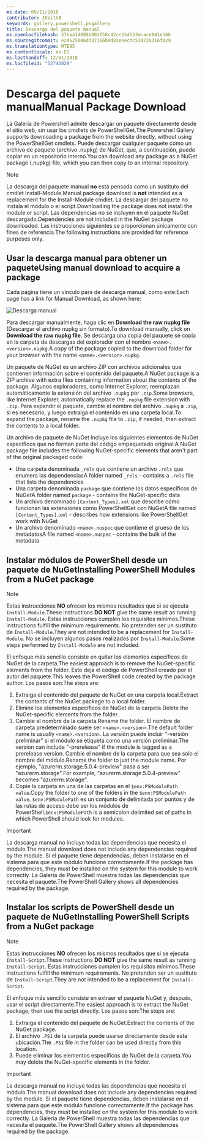 ```yaml
---
ms.date: 09/11/2018
contributor: JKeithB
keywords: gallery,powershell,psgallery
title: Descarga del paquete manual
ms.openlocfilehash: 57baa14089b803f58c42ccb54553ecace841e34b
ms.sourcegitcommit: e24525046dd37166b9d83eeecdc534726316f429
ms.translationtype: MTE95
ms.contentlocale: es-ES
ms.lasthandoff: 12/01/2018
ms.locfileid: "52742829"
---
```

# <a name="manual-package-download"></a><span data-ttu-id="11f87-103">Descarga del paquete manual</span><span class="sxs-lookup"><span data-stu-id="11f87-103">Manual Package Download</span></span>

<span data-ttu-id="11f87-104">La Galería de Powershell admite descargar un paquete directamente desde el sitio web, sin usar los cmdlets de PowerShellGet.</span><span class="sxs-lookup"><span data-stu-id="11f87-104">The Powershell Gallery supports downloading a package from the website directly, without using the PowerShellGet cmdlets.</span></span> <span data-ttu-id="11f87-105">Puede descargar cualquier paquete como un archivo de paquete (archivo .nupkg) de NuGet, que, a continuación, puede copiar en un repositorio interno.</span><span class="sxs-lookup"><span data-stu-id="11f87-105">You can download any package as a NuGet package (.nupkg) file, which you can then copy to an internal repository.</span></span>

> [!NOTE]
> <span data-ttu-id="11f87-106">La descarga del paquete manual **no** está pensada como un sustituto del cmdlet Install-Module.</span><span class="sxs-lookup"><span data-stu-id="11f87-106">Manual package download is **not** intended as a replacement for the Install-Module cmdlet.</span></span>
> <span data-ttu-id="11f87-107">La descargar del paquete no instala el módulo o el script.</span><span class="sxs-lookup"><span data-stu-id="11f87-107">Downloading the package does not install the module or script.</span></span> <span data-ttu-id="11f87-108">Las dependencias no se incluyen en el paquete NuGet descargado.</span><span class="sxs-lookup"><span data-stu-id="11f87-108">Dependencies are not included in the NuGet package downloaded.</span></span> <span data-ttu-id="11f87-109">Las instrucciones siguientes se proporcionan únicamente con fines de referencia.</span><span class="sxs-lookup"><span data-stu-id="11f87-109">The following instructions are provided for reference purposes only.</span></span>

## <a name="using-manual-download-to-acquire-a-package"></a><span data-ttu-id="11f87-110">Usar la descarga manual para obtener un paquete</span><span class="sxs-lookup"><span data-stu-id="11f87-110">Using manual download to acquire a package</span></span>

<span data-ttu-id="11f87-111">Cada página tiene un vínculo para de descarga manual, como este:</span><span class="sxs-lookup"><span data-stu-id="11f87-111">Each page has a link for Manual Download, as shown here:</span></span>

![Descarga manual](../../Images/packagedisplaypagewithpseditions.png)

<span data-ttu-id="11f87-113">Para descargar manualmente, haga clic en **Download the raw nupkg file** (Descargar el archivo nupkg sin formato).</span><span class="sxs-lookup"><span data-stu-id="11f87-113">To download manually, click on **Download the raw nupkg file**.</span></span> <span data-ttu-id="11f87-114">Se descarga una copia del paquete se copia en la carpeta de descargas del explorador con el nombre `<name>.<version>.nupkg`.</span><span class="sxs-lookup"><span data-stu-id="11f87-114">A copy of the package copied to the download folder for your browser with the name `<name>.<version>.nupkg`.</span></span>

<span data-ttu-id="11f87-115">Un paquete de NuGet es un archivo ZIP con archivos adicionales que contienen información sobre el contenido del paquete.</span><span class="sxs-lookup"><span data-stu-id="11f87-115">A NuGet package is a ZIP archive with extra files containing information about the contents of the package.</span></span> <span data-ttu-id="11f87-116">Algunos exploradores, como Internet Explorer, reemplazan automáticamente la extensión del archivo `.nupkg` por `.zip`.</span><span class="sxs-lookup"><span data-stu-id="11f87-116">Some browsers, like Internet Explorer, automatically replace the `.nupkg` file extension with `.zip`.</span></span> <span data-ttu-id="11f87-117">Para expandir el paquete, cambie el nombre del archivo `.nupkg` a `.zip`, si es necesario, y luego extraiga el contenido en una carpeta local.</span><span class="sxs-lookup"><span data-stu-id="11f87-117">To expand the package, rename the `.nupkg` file to `.zip`, if needed, then extract the contents to a local folder.</span></span>

<span data-ttu-id="11f87-118">Un archivo de paquete de NuGet incluye los siguientes elementos de NuGet específicos que no forman parte del código empaquetado original:</span><span class="sxs-lookup"><span data-stu-id="11f87-118">A NuGet package file includes the following NuGet-specific elements that aren't part of the original packaged code:</span></span>

- <span data-ttu-id="11f87-119">Una carpeta denominada `_rels` que contiene un archivo `.rels` que enumera las dependencias</span><span class="sxs-lookup"><span data-stu-id="11f87-119">A folder named `_rels` - contains a `.rels` file that lists the dependencies</span></span>
- <span data-ttu-id="11f87-120">Una carpeta denominada `package` que contiene los datos específicos de NuGet</span><span class="sxs-lookup"><span data-stu-id="11f87-120">A folder named `package` - contains the NuGet-specific data</span></span>
- <span data-ttu-id="11f87-121">Un archivo denominado `[Content_Types].xml` que describe cómo funcionan las extensiones como PowerShellGet con NuGet</span><span class="sxs-lookup"><span data-stu-id="11f87-121">A file named `[Content_Types].xml` - describes how extensions like PowerShellGet work with NuGet</span></span>
- <span data-ttu-id="11f87-122">Un archivo denominado `<name>.nuspec` que contiene el grueso de los metadatos</span><span class="sxs-lookup"><span data-stu-id="11f87-122">A file named `<name>.nuspec` - contains the bulk of the metadata</span></span>

## <a name="installing-powershell-modules-from-a-nuget-package"></a><span data-ttu-id="11f87-123">Instalar módulos de PowerShell desde un paquete de NuGet</span><span class="sxs-lookup"><span data-stu-id="11f87-123">Installing PowerShell Modules from a NuGet package</span></span>

> [!NOTE]
> <span data-ttu-id="11f87-124">Estas instrucciones **NO** ofrecen los mismos resultados que si se ejecuta `Install-Module`.</span><span class="sxs-lookup"><span data-stu-id="11f87-124">These instructions **DO NOT** give the same result as running `Install-Module`.</span></span> <span data-ttu-id="11f87-125">Estas instrucciones cumplen los requisitos mínimos.</span><span class="sxs-lookup"><span data-stu-id="11f87-125">These instructions fulfill the minimum requirements.</span></span> <span data-ttu-id="11f87-126">No pretenden ser un sustituto de `Install-Module`.</span><span class="sxs-lookup"><span data-stu-id="11f87-126">They are not intended to be a replacement for `Install-Module`.</span></span> <span data-ttu-id="11f87-127">No se incluyen algunos pasos realizados por `Install-Module`.</span><span class="sxs-lookup"><span data-stu-id="11f87-127">Some steps performed by `Install-Module` are not included.</span></span>

<span data-ttu-id="11f87-128">El enfoque más sencillo consiste en quitar los elementos específicos de NuGet de la carpeta.</span><span class="sxs-lookup"><span data-stu-id="11f87-128">The easiest approach is to remove the NuGet-specific elements from the folder.</span></span> <span data-ttu-id="11f87-129">Esto deja el código de PowerShell creado por el autor del paquete.</span><span class="sxs-lookup"><span data-stu-id="11f87-129">This leaves the PowerShell code created by the package author.</span></span> <span data-ttu-id="11f87-130">Los pasos son:</span><span class="sxs-lookup"><span data-stu-id="11f87-130">The steps are:</span></span>

1. <span data-ttu-id="11f87-131">Extraiga el contenido del paquete de NuGet en una carpeta local.</span><span class="sxs-lookup"><span data-stu-id="11f87-131">Extract the contents of the NuGet package to a local folder.</span></span>
2. <span data-ttu-id="11f87-132">Elimine los elementos específicos de NuGet de la carpeta.</span><span class="sxs-lookup"><span data-stu-id="11f87-132">Delete the NuGet-specific elements from the folder.</span></span>
3. <span data-ttu-id="11f87-133">Cambie el nombre de la carpeta.</span><span class="sxs-lookup"><span data-stu-id="11f87-133">Rename the folder.</span></span> <span data-ttu-id="11f87-134">El nombre de carpeta predeterminado suele ser `<name>.<version>`.</span><span class="sxs-lookup"><span data-stu-id="11f87-134">The default folder name is usually `<name>.<version>`.</span></span> <span data-ttu-id="11f87-135">La versión puede incluir "-versión preliminar" si el módulo se etiqueta como una versión preliminar.</span><span class="sxs-lookup"><span data-stu-id="11f87-135">The version can include "-prerelease" if the module is tagged as a prerelease version.</span></span> <span data-ttu-id="11f87-136">Cambie el nombre de la carpeta para que sea solo el nombre del módulo.</span><span class="sxs-lookup"><span data-stu-id="11f87-136">Rename the folder to just the module name.</span></span> <span data-ttu-id="11f87-137">Por ejemplo, "azurerm.storage.5.0.4-preview" pasa a ser "azurerm.storage".</span><span class="sxs-lookup"><span data-stu-id="11f87-137">For example, "azurerm.storage.5.0.4-preview" becomes "azurerm.storage".</span></span>
4. <span data-ttu-id="11f87-138">Copie la carpeta en una de las carpetas en el `$env:PSModulePath value`.</span><span class="sxs-lookup"><span data-stu-id="11f87-138">Copy the folder to one of the folders in the `$env:PSModulePath value`.</span></span> <span data-ttu-id="11f87-139">`$env:PSModulePath` es un conjunto de delimitada por puntos y de las rutas de acceso debe ser los módulos de PowerShell.</span><span class="sxs-lookup"><span data-stu-id="11f87-139">`$env:PSModulePath` is a semicolon delimited set of paths in which PowerShell should look for modules.</span></span>

> [!IMPORTANT]
> <span data-ttu-id="11f87-140">La descarga manual no incluye todas las dependencias que necesita el módulo.</span><span class="sxs-lookup"><span data-stu-id="11f87-140">The manual download does not include any dependencies required by the module.</span></span> <span data-ttu-id="11f87-141">Si el paquete tiene dependencias, deben instalarse en el sistema para que este módulo funcione correctamente.</span><span class="sxs-lookup"><span data-stu-id="11f87-141">If the package has dependencies, they must be installed on the system for this module to work correctly.</span></span> <span data-ttu-id="11f87-142">La Galería de PowerShell muestra todas las dependencias que necesita el paquete.</span><span class="sxs-lookup"><span data-stu-id="11f87-142">The PowerShell Gallery shows all dependencies required by the package.</span></span>

## <a name="installing-powershell-scripts-from-a-nuget-package"></a><span data-ttu-id="11f87-143">Instalar los scripts de PowerShell desde un paquete de NuGet</span><span class="sxs-lookup"><span data-stu-id="11f87-143">Installing PowerShell Scripts from a NuGet package</span></span>

> [!NOTE]
> <span data-ttu-id="11f87-144">Estas instrucciones **NO** ofrecen los mismos resultados que si se ejecuta `Install-Script`.</span><span class="sxs-lookup"><span data-stu-id="11f87-144">These instructions **DO NOT** give the same result as running `Install-Script`.</span></span> <span data-ttu-id="11f87-145">Estas instrucciones cumplen los requisitos mínimos.</span><span class="sxs-lookup"><span data-stu-id="11f87-145">These instructions fulfill the minimum requirements.</span></span> <span data-ttu-id="11f87-146">No pretenden ser un sustituto de `Install-Script`.</span><span class="sxs-lookup"><span data-stu-id="11f87-146">They are not intended to be a replacement for `Install-Script`.</span></span>

<span data-ttu-id="11f87-147">El enfoque más sencillo consiste en extraer el paquete NuGet y, después, usar el script directamente.</span><span class="sxs-lookup"><span data-stu-id="11f87-147">The easiest approach is to extract the NuGet package, then use the script directly.</span></span> <span data-ttu-id="11f87-148">Los pasos son:</span><span class="sxs-lookup"><span data-stu-id="11f87-148">The steps are:</span></span>

1. <span data-ttu-id="11f87-149">Extraiga el contenido del paquete de NuGet.</span><span class="sxs-lookup"><span data-stu-id="11f87-149">Extract the contents of the NuGet package.</span></span>
2. <span data-ttu-id="11f87-150">El archivo `.PS1` de la carpeta puede usarse directamente desde esta ubicación.</span><span class="sxs-lookup"><span data-stu-id="11f87-150">The `.PS1` file in the folder can be used directly from this location.</span></span>
3. <span data-ttu-id="11f87-151">Puede eliminar los elementos específicos de NuGet de la carpeta.</span><span class="sxs-lookup"><span data-stu-id="11f87-151">You may delete the NuGet-specific elements in the folder.</span></span>

> [!IMPORTANT]
> <span data-ttu-id="11f87-152">La descarga manual no incluye todas las dependencias que necesita el módulo.</span><span class="sxs-lookup"><span data-stu-id="11f87-152">The manual download does not include any dependencies required by the module.</span></span> <span data-ttu-id="11f87-153">Si el paquete tiene dependencias, deben instalarse en el sistema para que este módulo funcione correctamente.</span><span class="sxs-lookup"><span data-stu-id="11f87-153">If the package has dependencies, they must be installed on the system for this module to work correctly.</span></span> <span data-ttu-id="11f87-154">La Galería de PowerShell muestra todas las dependencias que necesita el paquete.</span><span class="sxs-lookup"><span data-stu-id="11f87-154">The PowerShell Gallery shows all dependencies required by the package.</span></span>
